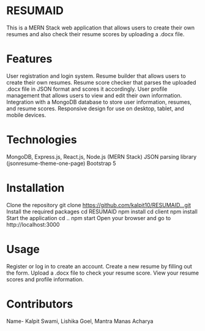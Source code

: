 # RESUMAID
This is a MERN Stack web application that allows users to create their own resumes and also check their resume scores by uploading a .docx file.

# Features
User registration and login system.
Resume builder that allows users to create their own resumes.
Resume score checker that parses the uploaded .docx file in JSON format and scores it accordingly.
User profile management that allows users to view and edit their own information.
Integration with a MongoDB database to store user information, resumes, and resume scores.
Responsive design for use on desktop, tablet, and mobile devices.

# Technologies
MongoDB, Express.js, React.js, Node.js (MERN Stack)
JSON parsing library (jsonresume-theme-one-page)
Bootstrap 5

# Installation
Clone the repository
git clone https://github.com/kalpit10/RESUMAID...git
Install the required packages
cd RESUMAID 
npm install
cd client
npm install
Start the application
cd ..
npm start
Open your browser and go to http://localhost:3000

# Usage
Register or log in to create an account.
Create a new resume by filling out the form.
Upload a .docx file to check your resume score.
View your resume scores and profile information.

# Contributors
Name- Kalpit Swami, Lishika Goel, Mantra Manas Acharya




